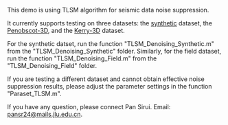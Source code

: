 This demo is using TLSM algorithm for seismic data noise suppression.

It currently supports testing on three datasets: the [synthetic](https://github.com/chenyk1990/reproducible_research/tree/master/foot) dataset, the [Penobscot-3D](https://wiki.seg.org/wiki/Penobscot_3D), and the [Kerry-3D](https://wiki.seg.org/wiki/Kerry-3D) dataset.

For the synthetic datset,  run the function "TLSM_Denoising_Synthetic.m" from the "TLSM_Denoising_Synthetic" folder.  Similarly, for the field dataset, run the function "TLSM_Denoising_Field.m" from the "TLSM_Denoising_Field" folder.

If you are testing a different dataset and cannot obtain effective noise suppression results, please adjust the parameter settings in the function "Paraset_TLSM.m".

If you have any question, please connect Pan Sirui. Email: pansr24@mails.jlu.edu.cn.
